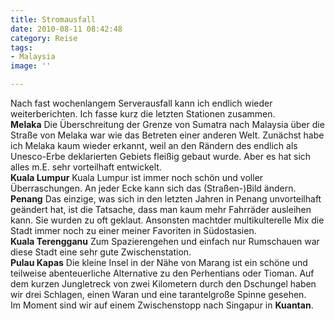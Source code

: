 ```yaml
---
title: Stromausfall
date: 2010-08-11 08:42:48
category: Reise
tags:
- Malaysia
image: ''

---
```


Nach fast wochenlangem Serverausfall kann ich endlich wieder weiterberichten. Ich fasse kurz die letzten Stationen zusammen.  
**Melaka**
Die Überschreitung der Grenze von Sumatra nach Malaysia über die Straße von Melaka war wie das Betreten einer anderen Welt. Zunächst habe ich Melaka kaum wieder erkannt, weil an den Rändern des endlich als Unesco-Erbe deklarierten Gebiets fleißig gebaut wurde. Aber es hat sich alles m.E. sehr vorteilhaft entwickelt.  
**Kuala Lumpur**
Kuala Lumpur ist immer noch schön und voller Überraschungen. An jeder Ecke kann sich das (Straßen-)Bild ändern.  
**Penang**
Das einzige, was sich in den letzten Jahren in Penang unvorteilhaft geändert hat, ist die Tatsache, dass man kaum mehr Fahrräder ausleihen kann. Sie wurden zu oft geklaut. Ansonsten machtder multikulterelle Mix die Stadt immer noch zu einer meiner Favoriten in Südostasien.  
**Kuala Terengganu**
Zum Spazierengehen und einfach nur Rumschauen war diese Stadt eine sehr gute Zwischenstation.  
**Pulau Kapas**
Die kleine Insel in der Nähe von Marang ist ein schöne und teilweise abenteuerliche Alternative zu den Perhentians oder Tioman. Auf dem kurzen Jungletreck von zwei Kilometern durch den Dschungel haben wir drei Schlagen, einen Waran und eine tarantelgroße Spinne gesehen.  
Im Moment sind wir auf einem Zwischenstopp nach Singapur in **Kuantan**.
